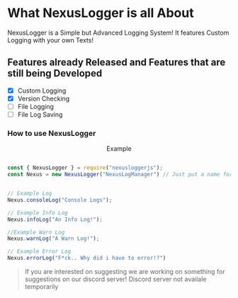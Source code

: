 # What NexusLogger is all About

NexusLogger is a Simple but Advanced Logging System! It features Custom Logging with your own Texts!

## Features already Released and Features that are still being Developed

- [x] Custom Logging
- [x] Version Checking
- [ ] File Logging
- [ ] File Log Saving

### How to use NexusLogger

<p align="center">
    Example
</p>

```js

const { NexusLogger } = require("nexusloggerjs");
const Nexus = new NexusLogger("NexusLogManager") // Just put a name for your console and your ready to go


// Example Log
Nexus.consoleLog("Console Logs");

// Example Info Log
Nexus.infoLog("An Info Log!");

//Example Warn Log
Nexus.warnLog("A Warn Log!");

// Example Error Log
Nexus.errorLog("F*ck.. Why did i have to error!?")
```

> If you are interested on suggesting we are working on something for suggestions on our discord server!
> Discord server not availale temporarily